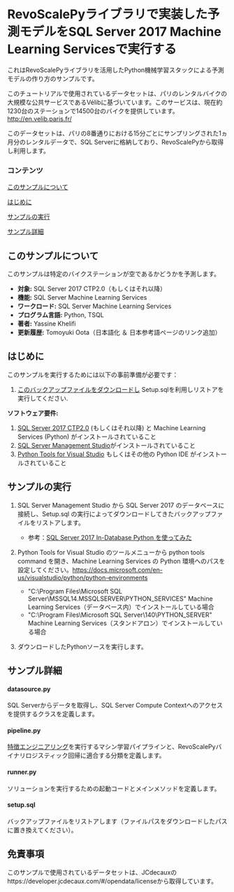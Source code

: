 ﻿# RevoScalePyライブラリで実装した予測モデルをSQL Server 2017 Machine Learning Servicesで実行する

これはRevoScalePyライブラリを活用したPython機械学習スタックによる予測モデルの作り方のサンプルです。

このチュートリアルで使用されているデータセットは、パリのレンタルバイクの大規模な公共サービスであるVélibに基づいています。このサービスは、現在約1230台のステーションで14500台のバイクを提供しています。http://en.velib.paris.fr/

このデータセットは、パリの8番通りにおける15分ごとにサンプリングされた1ヵ月分のレンタルデータで、SQL Serverに格納しており、RevoScalePyから取得し利用します。


### コンテンツ

[このサンプルについて](#このサンプルについて)

[はじめに](#はじめに)

[サンプルの実行](#サンプルの実行)

[サンプル詳細](#サンプル詳細)




## このサンプルについて


このサンプルは特定のバイクステーションが空であるかどうかを予測します。




- **対象:** SQL Server 2017 CTP2.0（もしくはそれ以降）
- **機能:** SQL Server Machine Learning Services 
- **ワークロード:** SQL Server Machine Learning Services
- **プログラム言語:** Python, TSQL
- **著者:** Yassine Khelifi
- **更新履歴:** Tomoyuki Oota（日本語化 ＆ 日本参考語ページのリンク追加）



## はじめに

このサンプルを実行するためには以下の事前準備が必要です：
1. [このバックアップファイルをダウンロードし](https://sq14samples.blob.core.windows.net/data/velibDB.bak) Setup.sqlを利用しリストアを実行してください. 

**ソフトウェア要件:**


1. [SQL Server 2017 CTP2.0](https://www.microsoft.com/en-us/sql-server/sql-server-2017) (もしくはそれ以降) と Machine Learning Services (Python) がインストールされていること
2. [SQL Server Management Studio](https://docs.microsoft.com/en-us/sql/ssms/download-sql-server-management-studio-ssms)がインストールされていること
3. [Python Tools for Visual Studio](https://www.visualstudio.com/vs/python/) もしくはその他の Python IDE がインストールされていること

## サンプルの実行
1. SQL Server Management Studio から SQL Server 2017 のデータベースに接続し、Setup.sql の実行によってダウンロードしてきたバックアップファイルをリストアします。

   *  参考：[SQL Server 2017 In-Database Python を使ってみた](https://blogs.msdn.microsoft.com/dataplatjp/2017/05/29/sqlserver2017-in-database-python/)

2. Python Tools for Visual Studio のツールメニューから python tools command を開き、Machine Learning Services の Python 環境へのパスを設定してください。https://docs.microsoft.com/en-us/visualstudio/python/python-environments

   *  "C:\Program Files\Microsoft SQL Server\MSSQL14.MSSQLSERVER\PYTHON_SERVICES" Machine Learning Services（データベース内）でインストールしている場合
   *  "C:\Program Files\Microsoft SQL Server\140\PYTHON_SERVER" Machine Learning Services（スタンドアロン）でインストールしている場合

3. ダウンロードしたPythonソースを実行します。






## サンプル詳細

#### datasource.py
SQL Serverからデータを取得し、SQL Server Compute Contextへのアクセスを提供するクラスを定義します。

####  pipeline.py
[特徴エンジニアリング](https://docs.microsoft.com/ja-jp/azure/machine-learning/machine-learning-data-science-create-features)を実行するマシン学習パイプラインと、RevoScalePyバイナリロジスティック回帰に適合する分類を定義します。

####  runner.py
ソリューションを実行するための起動コードとメインメソッドを定義します。

####  setup.sql
バックアップファイルをリストアします（ファイルパスをダウンロードしたパスに置き換えてください）。





## 免責事項
このサンプルで使用されているデータセットは、JCdecauxのhttps://developer.jcdecaux.com/#/opendata/licenseから取得しています。




